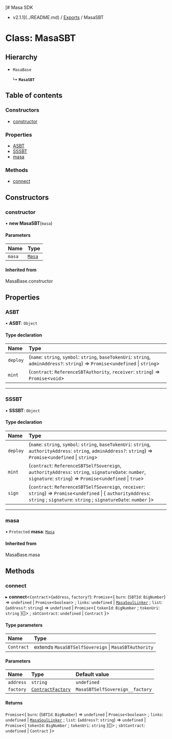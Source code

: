 [# Masa SDK
 - v2.1.1](../README.md) / [Exports](../modules.md) / MasaSBT

# Class: MasaSBT

## Hierarchy

- `MasaBase`

  ↳ **`MasaSBT`**

## Table of contents

### Constructors

- [constructor](MasaSBT.md#constructor)

### Properties

- [ASBT](MasaSBT.md#asbt)
- [SSSBT](MasaSBT.md#sssbt)
- [masa](MasaSBT.md#masa)

### Methods

- [connect](MasaSBT.md#connect)

## Constructors

### constructor

• **new MasaSBT**(`masa`)

#### Parameters

| Name | Type |
| :------ | :------ |
| `masa` | [`Masa`](Masa.md) |

#### Inherited from

MasaBase.constructor

## Properties

### ASBT

• **ASBT**: `Object`

#### Type declaration

| Name | Type |
| :------ | :------ |
| `deploy` | (`name`: `string`, `symbol`: `string`, `baseTokenUri`: `string`, `adminAddress?`: `string`) => `Promise`<`undefined` \| `string`\> |
| `mint` | (`contract`: `ReferenceSBTAuthority`, `receiver`: `string`) => `Promise`<`void`\> |

___

### SSSBT

• **SSSBT**: `Object`

#### Type declaration

| Name | Type |
| :------ | :------ |
| `deploy` | (`name`: `string`, `symbol`: `string`, `baseTokenUri`: `string`, `authorityAddress`: `string`, `adminAddress?`: `string`) => `Promise`<`undefined` \| `string`\> |
| `mint` | (`contract`: `ReferenceSBTSelfSovereign`, `authorityAddress`: `string`, `signatureDate`: `number`, `signature`: `string`) => `Promise`<`undefined` \| ``true``\> |
| `sign` | (`contract`: `ReferenceSBTSelfSovereign`, `receiver`: `string`) => `Promise`<`undefined` \| { `authorityAddress`: `string` ; `signature`: `string` ; `signatureDate`: `number`  }\> |

___

### masa

• `Protected` **masa**: [`Masa`](Masa.md)

#### Inherited from

MasaBase.masa

## Methods

### connect

▸ **connect**<`Contract`\>(`address`, `factory?`): `Promise`<{ `burn`: (`SBTId`: `BigNumber`) => `undefined` \| `Promise`<`boolean`\> ; `links`: `undefined` \| [`MasaSoulLinker`](MasaSoulLinker.md) ; `list`: (`address?`: `string`) => `undefined` \| `Promise`<{ `tokenId`: `BigNumber` ; `tokenUri`: `string`  }[]\> ; `sbtContract`: `undefined` \| `Contract`  }\>

#### Type parameters

| Name | Type |
| :------ | :------ |
| `Contract` | extends `MasaSBTSelfSovereign` \| `MasaSBTAuthority` |

#### Parameters

| Name | Type | Default value |
| :------ | :------ | :------ |
| `address` | `string` | `undefined` |
| `factory` | [`ContractFactory`](ContractFactory.md) | `MasaSBTSelfSovereign__factory` |

#### Returns

`Promise`<{ `burn`: (`SBTId`: `BigNumber`) => `undefined` \| `Promise`<`boolean`\> ; `links`: `undefined` \| [`MasaSoulLinker`](MasaSoulLinker.md) ; `list`: (`address?`: `string`) => `undefined` \| `Promise`<{ `tokenId`: `BigNumber` ; `tokenUri`: `string`  }[]\> ; `sbtContract`: `undefined` \| `Contract`  }\>
